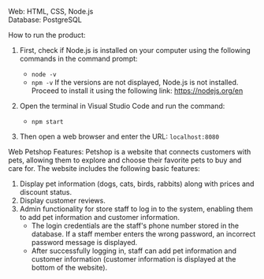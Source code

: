 Web: HTML, CSS, Node.js  
Database: PostgreSQL  

How to run the product:
1. First, check if Node.js is installed on your computer using the following commands in the command prompt:
    - `node -v`
    - `npm -v`
   If the versions are not displayed, Node.js is not installed. Proceed to install it using the following link: https://nodejs.org/en

2. Open the terminal in Visual Studio Code and run the command:
    - `npm start`

3. Then open a web browser and enter the URL: `localhost:8080`

Web Petshop Features:
Petshop is a website that connects customers with pets, allowing them to explore and choose their favorite pets to buy and care for. The website includes the following basic features:

1. Display pet information (dogs, cats, birds, rabbits) along with prices and discount status.
2. Display customer reviews.
3. Admin functionality for store staff to log in to the system, enabling them to add pet information and customer information.
    - The login credentials are the staff's phone number stored in the database. If a staff member enters the wrong password, an incorrect password message is displayed.
    - After successfully logging in, staff can add pet information and customer information (customer information is displayed at the bottom of the website).